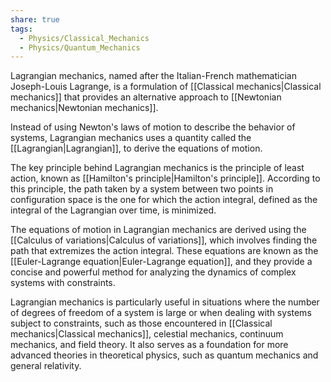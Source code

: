 ```yaml
---
share: true
tags:
  - Physics/Classical_Mechanics
  - Physics/Quantum_Mechanics
---
```

Lagrangian mechanics, named after the Italian-French mathematician Joseph-Louis Lagrange, is a formulation of [[Classical mechanics|Classical mechanics]] that provides an alternative approach to [[Newtonian mechanics|Newtonian mechanics]]. 

Instead of using Newton's laws of motion to describe the behavior of systems, Lagrangian mechanics uses a quantity called the [[Lagrangian|Lagrangian]], to derive the equations of motion.

The key principle behind Lagrangian mechanics is the principle of least action, known as [[Hamilton's principle|Hamilton's principle]]. According to this principle, the path taken by a system between two points in configuration space is the one for which the action integral, defined as the integral of the Lagrangian over time, is minimized.

The equations of motion in Lagrangian mechanics are derived using the [[Calculus of variations|Calculus of variations]], which involves finding the path that extremizes the action integral. These equations are known as the [[Euler-Lagrange equation|Euler-Lagrange equation]], and they provide a concise and powerful method for analyzing the dynamics of complex systems with constraints.

Lagrangian mechanics is particularly useful in situations where the number of degrees of freedom of a system is large or when dealing with systems subject to constraints, such as those encountered in [[Classical mechanics|Classical mechanics]], celestial mechanics, continuum mechanics, and field theory. It also serves as a foundation for more advanced theories in theoretical physics, such as quantum mechanics and general relativity.







